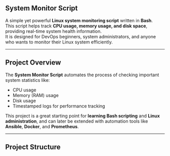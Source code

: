 ## System Monitor Script

A simple yet powerful **Linux system monitoring script** written in **Bash**.  
This script helps track **CPU usage, memory usage, and disk space**, providing real-time system health information.  
It is designed for DevOps beginners, system administrators, and anyone who wants to monitor their Linux system efficiently.

---

## Project Overview
The **System Monitor Script** automates the process of checking important system statistics like:
- CPU usage
- Memory (RAM) usage
- Disk usage
- Timestamped logs for performance tracking

This project is a great starting point for **learning Bash scripting** and **Linux administration**, and can later be extended with automation tools like **Ansible**, **Docker**, and **Prometheus**.

---

## Project Structure

